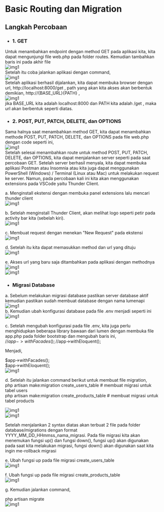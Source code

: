# Basic Routing dan Migration  

## Langkah Percobaan  
* ### 1. GET
Untuk menambahkan endpoint dengan method GET pada aplikasi kita, kita dapat mengunjungi file web.php pada folder routes. Kemudian tambahkan baris ini pada akhir file  
![img1](../SS/Modul4/1.png)  
Setelah itu coba jalankan aplikasi dengan command,  
![img1](../SS/Modul4/2.png)  
Setelah aplikasi berhasil dijalankan, kita dapat membuka browser dengan url, http://localhost:8000/get , path yang akan kita akses akan berbentuk demikian, http://{BASE_URL}{PATH} ,  
![img1](../SS/Modul4/3.png)  
jika BASE_URL kita adalah localhost:8000 dan PATH kita adalah /get , maka url akan berbentuk seperti diatas.  

* ### 2. POST, PUT, PATCH, DELETE, dan OPTIONS
Sama halnya saat menambahkan method GET, kita dapat menambahkan methode POST, PUT, PATCH, DELETE, dan OPTIONS pada file web.php dengan code seperti ini,   
![img1](../SS/Modul4/4.png)  
Setelah selesai menambahkan route untuk method POST, PUT, PATCH, DELETE, dan OPTIONS, kita dapat menjalankan server seperti pada saat percobaan GET. Setelah server berhasil menyala, kita dapat membuka aplikasi Postman atau Insomnia atau kita juga dapat menggunakan PowerShell (Windows) / Terminal (Linux atau Mac) untuk melakukan request ke server. Namun, pada percobaan kali ini kita akan menggunakan extensions pada VSCode yaitu Thunder Client.  

a. Menginstall ekstensi dengan membuka panel extensions lalu mencari thunder client  
![img1](../SS/Modul4/5.png)  

b. Setelah menginstall Thunder Client, akan melihat logo seperti petir pada activity bar kita (sebelah kiri).  
![img1](../SS/Modul4/6.png)  

c. Membuat request dengan menekan "New Request" pada ekstensi  
![img1](../SS/Modul4/7.png)  

d. Setelah itu kita dapat memasukkan method dan url yang dituju   
![img1](../SS/Modul4/8.png)  

e. Akses url yang baru saja ditambahkan pada aplikasi dengan methodnya  
![img1](../SS/Modul4/9.png)  
![img1](../SS/Modul4/10.png)

* ### Migrasi Database
a. Sebelum melakukan migrasi database pastikan server database aktif kemudian pastikan sudah membuat database dengan nama lumenapi  
![img1](../SS/Modul4/11.png)  
b. Kemudian ubah konfigurasi database pada file .env menjadi seperti ini  
![img1](../SS/Modul4/12.png)  

c. Setelah mengubah konfigurasi pada file .env, kita juga perlu menghidupkan beberapa library bawaan dari lumen dengan membuka file app.php pada folder bootstrap dan mengubah baris ini,  
//$app->withFacades();  
//$app->withEloquent();  

Menjadi,  

$app->withFacades();  
$app->withEloquent();  
![img1](../SS/Modul4/13.png)  

d. Setelah itu jalankan command berikut untuk membuat file migration,  
php artisan make:migration create_users_table # membuat migrasi untuk tabel users  
php artisan make:migration create_products_table # membuat migrasi untuk tabel products  

![img1](../SS/Modul4/14.png)  
![img1](../SS/Modul4/15.png)  

Setelah menjalankan 2 syntax diatas akan terbuat 2 file pada folder database/migrations dengan format YYYY_MM_DD_HHmmss_nama_migrasi. Pada file migrasi kita akan menemukan fungsi up() dan fungsi down(), fungsi up() akan digunakan pada saat kita melakukan migrasi, fungsi down() akan digunakan saat kita ingin me-rollback migrasi  

e. Ubah fungsi up pada file migrasi create_users_table  
![img1](../SS/Modul2/16.png)  

f. Ubah fungsi up pada file migrasi create_products_table  
![img1](../SS/Modul4/17.png)  

g. Kemudian jalankan command,  

php artisan migrate  
![img1](../SS/Modul4/18.png)  
